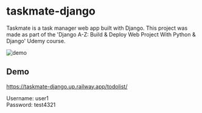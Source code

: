 # taskmate-django

Taskmate is a task manager web app built with Django. This project was made as part of the 'Django A-Z: Build & Deploy Web Project With Python & Django' Udemy course.

![demo](https://github.com/EduMedM/taskmate-django/assets/39465077/7efa976c-331f-4db0-9d9a-224ca516812a)

## Demo
https://taskmate-django.up.railway.app/todolist/

Username: user1  
Password: test4321
